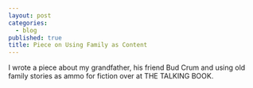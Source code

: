 ```yaml
---
layout: post
categories: 
  - blog
published: true
title: Piece on Using Family as Content
---
```



I wrote a piece about my grandfather, his friend Bud Crum and using old family stories as ammo for fiction over at THE TALKING BOOK.
